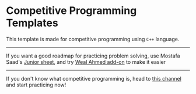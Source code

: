 # Competitive Programming Templates

This template is made for competitive programming using `C++` language.

---

If you want a good roadmap for practicing problem solving, use Mostafa Saad's [Junior sheet](https://docs.google.com/spreadsheets/d/1iJZWP2nS_OB3kCTjq8L6TrJJ4o-5lhxDOyTaocSYc-k/edit#gid=84654839), and try [Weal Ahmed add-on](https://github.com/Waelahmed99/junior-sheet-add-on) to make it easier

---

If you don't know what competitive programming is, head to [this channel](https://www.youtube.com/channel/UC8OxKsmAyrGAfBiluhpLkbA) and start practicing now!
